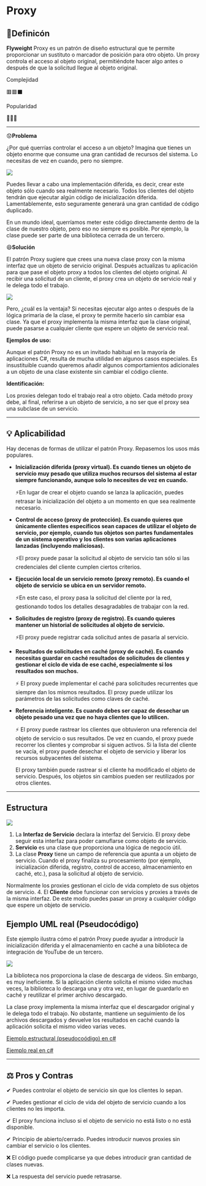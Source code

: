 # **Proxy**
## 📖Definicón

**Flyweight** Proxy es un patrón de diseño estructural que te permite proporcionar un sustituto o marcador de posición para otro objeto. Un proxy controla el acceso al objeto original, permitiéndote hacer algo antes o después de que la solicitud llegue al objeto original.


Complejidad

🟥🟥⬛

Popularidad

💚🖤🖤

***

😟**Problema** 

¿Por qué querrías controlar el acceso a un objeto? Imagina que tienes un objeto enorme que consume una gran cantidad de recursos del sistema. Lo necesitas de vez en cuando, pero no siempre.

![](https://refactoring.guru/images/patterns/diagrams/proxy/problem-es.png)

Puedes llevar a cabo una implementación diferida, es decir, crear este objeto sólo cuando sea realmente necesario. Todos los clientes del objeto tendrán que ejecutar algún código de inicialización diferida. Lamentablemente, esto seguramente generará una gran cantidad de código duplicado.

En un mundo ideal, querríamos meter este código directamente dentro de la clase de nuestro objeto, pero eso no siempre es posible. Por ejemplo, la clase puede ser parte de una biblioteca cerrada de un tercero.

😄**Solución** 

El patrón Proxy sugiere que crees una nueva clase proxy con la misma interfaz que un objeto de servicio original. Después actualizas tu aplicación para que pase el objeto proxy a todos los clientes del objeto original. Al recibir una solicitud de un cliente, el proxy crea un objeto de servicio real y le delega todo el trabajo.

![](https://refactoring.guru/images/patterns/diagrams/proxy/solution-es.png)

Pero, ¿cuál es la ventaja? Si necesitas ejecutar algo antes o después de la lógica primaria de la clase, el proxy te permite hacerlo sin cambiar esa clase. Ya que el proxy implementa la misma interfaz que la clase original, puede pasarse a cualquier cliente que espere un objeto de servicio real.

**Ejemplos de uso:** 

Aunque el patrón Proxy no es un invitado habitual en la mayoría de aplicaciones C#, resulta de mucha utilidad en algunos casos especiales. Es insustituible cuando queremos añadir algunos comportamientos adicionales a un objeto de una clase existente sin cambiar el código cliente.

**Identificación:**

Los proxies delegan todo el trabajo real a otro objeto. Cada método proxy debe, al final, referirse a un objeto de servicio, a no ser que el proxy sea una subclase de un servicio.

* * * * *

## 💡 Aplicabilidad

Hay decenas de formas de utilizar el patrón Proxy. Repasemos los usos más populares.

*  **Inicialización diferida (proxy virtual). Es cuando tienes un objeto de servicio muy pesado que utiliza muchos recursos del sistema al estar siempre funcionando, aunque solo lo necesites de vez en cuando.**

    ⚡En lugar de crear el objeto cuando se lanza la aplicación, puedes retrasar la inicialización del objeto a un momento en que sea realmente necesario.

 *  **Control de acceso (proxy de protección). Es cuando quieres que únicamente clientes específicos sean capaces de utilizar el objeto de servicio, por ejemplo, cuando tus objetos son partes fundamentales de un sistema operativo y los clientes son varias aplicaciones lanzadas (incluyendo maliciosas).**

    ⚡El proxy puede pasar la solicitud al objeto de servicio tan sólo si las credenciales del cliente cumplen ciertos criterios.

 *  **Ejecución local de un servicio remoto (proxy remoto). Es cuando el objeto de servicio se ubica en un servidor remoto.**

    ⚡En este caso, el proxy pasa la solicitud del cliente por la red, gestionando todos los detalles desagradables de trabajar con la red.

 *  **Solicitudes de registro (proxy de registro). Es cuando quieres mantener un historial de solicitudes al objeto de servicio.**

    ⚡El proxy puede registrar cada solicitud antes de pasarla al servicio.

 *  **Resultados de solicitudes en caché (proxy de caché). Es cuando necesitas guardar en caché resultados de solicitudes de clientes y gestionar el ciclo de vida de ese caché, especialmente si los resultados son muchos.**

    ⚡ El proxy puede implementar el caché para solicitudes recurrentes que siempre dan los mismos resultados. El proxy puede utilizar los parámetros de las solicitudes como claves de caché.

 *  **Referencia inteligente. Es cuando debes ser capaz de desechar un objeto pesado una vez que no haya clientes que lo utilicen.**

    ⚡ El proxy puede rastrear los clientes que obtuvieron una referencia del objeto de servicio o sus resultados. De vez en cuando, el proxy puede recorrer los clientes y comprobar si siguen activos. Si la lista del cliente se vacía, el proxy puede desechar el objeto de servicio y liberar los recursos subyacentes del sistema.

    El proxy también puede rastrear si el cliente ha modificado el objeto de servicio. Después, los objetos sin cambios pueden ser reutilizados por otros clientes.

* * * * *
## Estructura

![](https://refactoring.guru/images/patterns/diagrams/proxy/structure.png)

1. La **Interfaz de Servicio** declara la interfaz del Servicio. El proxy debe seguir esta interfaz para poder camuflarse como objeto de servicio.
2. **Servicio** es una clase que proporciona una lógica de negocio útil.
3. La clase **Proxy** tiene un campo de referencia que apunta a un objeto de servicio. Cuando el proxy finaliza su procesamiento (por ejemplo, inicialización diferida, registro, control de acceso, almacenamiento en caché, etc.), pasa la solicitud al objeto de servicio.

Normalmente los proxies gestionan el ciclo de vida completo de sus objetos de servicio.
4. El **Cliente** debe funcionar con servicios y proxies a través de la misma interfaz. De este modo puedes pasar un proxy a cualquier código que espere un objeto de servicio.

## Ejemplo UML real (Pseudocódigo)

Este ejemplo ilustra cómo el patrón Proxy puede ayudar a introducir la inicialización diferida y el almacenamiento en caché a una biblioteca de integración de YouTube de un tercero.

![](https://refactoring.guru/images/patterns/diagrams/proxy/example.png)

La biblioteca nos proporciona la clase de descarga de videos. Sin embargo, es muy ineficiente. Si la aplicación cliente solicita el mismo video muchas veces, la biblioteca lo descarga una y otra vez, en lugar de guardarlo en caché y reutilizar el primer archivo descargado.

La clase proxy implementa la misma interfaz que el descargador original y le delega todo el trabajo. No obstante, mantiene un seguimiento de los archivos descargados y devuelve los resultados en caché cuando la aplicación solicita el mismo video varias veces.

[Ejemplo estructural (pseudocoódigo) en c#](CodeExample/RealWorldExample/Proxy.cs)

[Ejemplo real en c#](CodeExample/Proxy/ProxyConceptualExample.cs)

* * * * *
## ⚖ Pros y Contras

✔ Puedes controlar el objeto de servicio sin que los clientes lo sepan.

✔ Puedes gestionar el ciclo de vida del objeto de servicio cuando a los clientes no les importa.

✔ El proxy funciona incluso si el objeto de servicio no está listo o no está disponible.

✔ Principio de abierto/cerrado. Puedes introducir nuevos proxies sin cambiar el servicio o los clientes.

❌ El código puede complicarse ya que debes introducir gran cantidad de clases nuevas.

❌ La respuesta del servicio puede retrasarse.